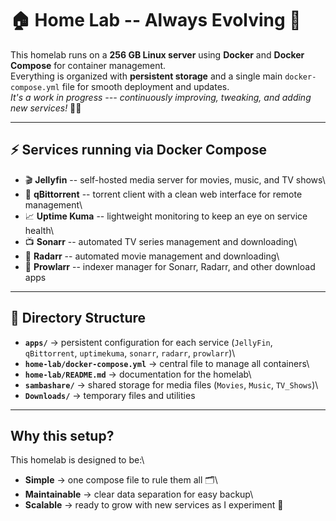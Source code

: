 # 🏠 Home Lab -- Always Evolving 🚀

This homelab runs on a **256 GB Linux server** using **Docker** and
**Docker Compose** for container management.\
Everything is organized with **persistent storage** and a single main
`docker-compose.yml` file for smooth deployment and updates.\
*It's a work in progress --- continuously improving, tweaking, and
adding new services!* 🔧✨

------------------------------------------------------------------------

## **⚡ Services running via Docker Compose**

-   🎬 **Jellyfin** -- self-hosted media server for movies, music, and
    TV shows\
-   🌊 **qBittorrent** -- torrent client with a clean web interface for
    remote management\
-   📈 **Uptime Kuma** -- lightweight monitoring to keep an eye on
    service health\
-   📺 **Sonarr** -- automated TV series management and downloading\
-   🎥 **Radarr** -- automated movie management and downloading\
-   🔎 **Prowlarr** -- indexer manager for Sonarr, Radarr, and other
    download apps

------------------------------------------------------------------------

## **📂 Directory Structure**

-   **`apps/`** → persistent configuration for each service (`JellyFin`,
    `qBittorrent`, `uptimekuma`, `sonarr`, `radarr`, `prowlarr`)\
-   **`home-lab/docker-compose.yml`** → central file to manage all
    containers\
-   **`home-lab/README.md`** → documentation for the homelab\
-   **`sambashare/`** → shared storage for media files (`Movies`,
    `Music`, `TV_Shows`)\
-   **`Downloads/`** → temporary files and utilities

------------------------------------------------------------------------

## **Why this setup?**

This homelab is designed to be:\
- **Simple** → one compose file to rule them all 🗂️\
- **Maintainable** → clear data separation for easy backup\
- **Scalable** → ready to grow with new services as I experiment 🌱
